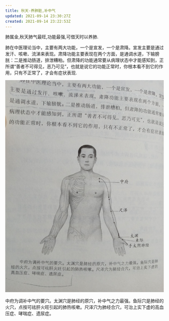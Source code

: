 ```yaml
---
title: 秋天-养肺脏,补中气
updated: 2021-09-14 23:30:27Z
created: 2021-09-14 23:22:53Z
---
```


肺属金,秋天肺气最旺,功能最强,可借天时以养肺.

肺在中医理论当中，主要有两大功能，一个是宣发，一个是肃降。宣发主要是通过发汗、咳嗽、流涕来表现。肃降功能主要表现在两个方面，是通调水道，下输膀胱：二是推动肠道，排泄糟粕。但肃降的功能通常要从病理状态中才能感知到，正所谓“善者不可得见，恶乃可见”，也就是说它的功能正常时，你根本看不到它的作用，只有不正常了，才会有症状表现.



![IMG_20210915_073003.jpg](../_resources/IMG_20210915_073003.jpg)


中府为调补中气的要穴。太渊穴是肺经的原穴，补中气之力最强。鱼际穴是肺经的火穴，点按可祛肝火旺引起的肺热咳嗽。尺泽穴为肺经合穴，可治上实下虚的高血压症、哮喘症、遗尿症。